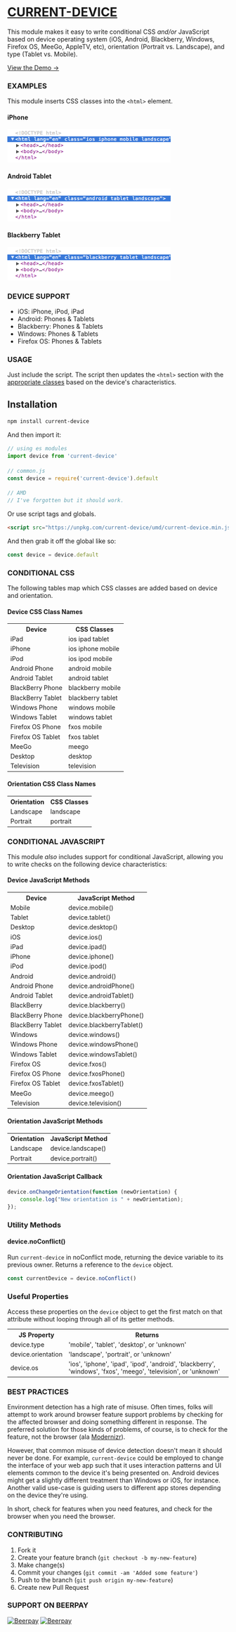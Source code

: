 # [CURRENT-DEVICE](http://thematthewhudson.com/current-device/)

This module makes it easy to write conditional CSS _and/or_ JavaScript based on device operating system (iOS, Android, Blackberry, Windows, Firefox OS, MeeGo, AppleTV, etc), orientation (Portrait vs. Landscape), and type (Tablet vs. Mobile).

[View the Demo &rarr;](http://thematthewhudson.com/current-device/)

### EXAMPLES

This module inserts CSS classes into the `<html>` element.

#### iPhone

<img src="https://raw.githubusercontent.com/matthewhudson/current-device/master/docs/iphone.png" />

#### Android Tablet

<img src="https://raw.githubusercontent.com/matthewhudson/current-device/master/docs/android.png" />

#### Blackberry Tablet

<img src="https://raw.githubusercontent.com/matthewhudson/current-device/master/docs/blackberry.png" />

### DEVICE SUPPORT

* iOS: iPhone, iPod, iPad
* Android: Phones & Tablets
* Blackberry: Phones & Tablets
* Windows: Phones & Tablets
* Firefox OS: Phones & Tablets

### USAGE

Just include the script. The script then updates the `<html>` section with the [appropriate classes](https://github.com/matthewhudson/current-device#conditional-css) based on the device's characteristics.

## Installation

``` sh
npm install current-device
```

And then import it:

``` js
// using es modules
import device from 'current-device'

// common.js
const device = require('current-device').default

// AMD
// I've forgotten but it should work.
```

Or use script tags and globals.

``` html
<script src="https://unpkg.com/current-device/umd/current-device.min.js"></script>
```

And then grab it off the global like so:

``` js
const device = device.default
```

### CONDITIONAL CSS

The following tables map which CSS classes are added based on device and orientation.

#### Device CSS Class Names

<table>
	<tr>
		<th>Device</th>
		<th>CSS Classes</th>
	</tr>
	<tr>
		<td>iPad</td>
		<td>ios ipad tablet</td>
	</tr>
	<tr>
		<td>iPhone</td>
		<td>ios iphone mobile</td>
	</tr>
	<tr>
		<td>iPod</td>
		<td>ios ipod mobile</td>
	</tr>
	<tr>
		<td>Android Phone</td>
		<td>android mobile</td>
	</tr>
	<tr>
		<td>Android Tablet</td>
		<td>android tablet</td>
	</tr>
	<tr>
		<td>BlackBerry Phone</td>
		<td>blackberry mobile</td>
	</tr>
	<tr>
		<td>BlackBerry Tablet</td>
		<td>blackberry tablet</td>
	</tr>
	<tr>
		<td>Windows Phone</td>
		<td>windows mobile</td>
	</tr>
	<tr>
		<td>Windows Tablet</td>
		<td>windows tablet</td>
	</tr>
	<tr>
		<td>Firefox OS Phone</td>
		<td>fxos mobile</td>
	</tr>
	<tr>
		<td>Firefox OS Tablet</td>
		<td>fxos tablet</td>
	</tr>
	<tr>
		<td>MeeGo</td>
		<td>meego</td>
	</tr>
	<tr>
		<td>Desktop</td>
		<td>desktop</td>
	</tr>
	<tr>
		<td>Television</td>
		<td>television</td>
	</tr>
</table>

#### Orientation CSS Class Names

<table>
	<tr>
		<th>Orientation</th>
		<th>CSS Classes</th>
	</tr>
	<tr>
		<td>Landscape</td>
		<td>landscape</td>
	</tr>
	<tr>
		<td>Portrait</td>
		<td>portrait</td>
	</tr>
</table>

### CONDITIONAL JAVASCRIPT

This module _also_ includes support for conditional JavaScript, allowing you to write checks on the following device characteristics:

#### Device JavaScript Methods

<table>
	<tr>
		<th>Device</th>
		<th>JavaScript Method</th>
	</tr>
	<tr>
		<td>Mobile</td>
		<td>device.mobile()</td>
	</tr>
	<tr>
		<td>Tablet</td>
		<td>device.tablet()</td>
	</tr>
	<tr>
		<td>Desktop</td>
		<td>device.desktop()</td>
	</tr>
	<tr>
		<td>iOS</td>
		<td>device.ios()</td>
	</tr>
	<tr>
		<td>iPad</td>
		<td>device.ipad()</td>
	</tr>
	<tr>
		<td>iPhone</td>
		<td>device.iphone()</td>
	</tr>
	<tr>
		<td>iPod</td>
		<td>device.ipod()</td>
	</tr>
	<tr>
		<td>Android</td>
		<td>device.android()</td>
	</tr>
	<tr>
		<td>Android Phone</td>
		<td>device.androidPhone()</td>
	</tr>
	<tr>
		<td>Android Tablet</td>
		<td>device.androidTablet()</td>
	</tr>
	<tr>
		<td>BlackBerry</td>
		<td>device.blackberry()</td>
	</tr>
	<tr>
		<td>BlackBerry Phone</td>
		<td>device.blackberryPhone()</td>
	</tr>
	<tr>
		<td>BlackBerry Tablet</td>
		<td>device.blackberryTablet()</td>
	</tr>
	<tr>
		<td>Windows</td>
		<td>device.windows()</td>
	</tr>
	<tr>
		<td>Windows Phone</td>
		<td>device.windowsPhone()</td>
	</tr>
	<tr>
		<td>Windows Tablet</td>
		<td>device.windowsTablet()</td>
	</tr>
	<tr>
		<td>Firefox OS</td>
		<td>device.fxos()</td>
	</tr>
	<tr>
		<td>Firefox OS Phone</td>
		<td>device.fxosPhone()</td>
	</tr>
	<tr>
		<td>Firefox OS Tablet</td>
		<td>device.fxosTablet()</td>
	</tr>
	<tr>
		<td>MeeGo</td>
		<td>device.meego()</td>
	</tr>
	<tr>
		<td>Television</td>
		<td>device.television()</td>
	</tr>
</table>

#### Orientation JavaScript Methods

<table>
	<tr>
		<th>Orientation</th>
		<th>JavaScript Method</th>
	</tr>
	<tr>
		<td>Landscape</td>
		<td>device.landscape()</td>
	</tr>
	<tr>
		<td>Portrait</td>
		<td>device.portrait()</td>
	</tr>
</table>

#### Orientation JavaScript Callback

``` javascript
device.onChangeOrientation(function (newOrientation) {
	console.log("New orientation is " + newOrientation);
});
```

### Utility Methods

#### device.noConflict()

Run `current-device` in noConflict mode, returning the device variable to its previous owner.
Returns a reference to the `device` object.

``` js
const currentDevice = device.noConflict()
```

### Useful Properties

Access these properties on the `device` object to get the first match on that attribute without looping through all of its getter methods.

<table>
	<tr>
		<th>JS Property</th>
		<th>Returns</th>
	</tr>
	<tr>
		<td>device.type</td>
		<td>'mobile', 'tablet', 'desktop', or 'unknown'</td>
	</tr>
	<tr>
		<td>device.orientation</td>
		<td>'landscape', 'portrait', or 'unknown'</td>
	</tr>
	<tr>
		<td>device.os</td>
		<td>'ios', 'iphone', 'ipad', 'ipod', 'android', 'blackberry', 'windows', 'fxos', 'meego', 'television', or 'unknown'</td>
	</tr>
</table>

### BEST PRACTICES

Environment detection has a high rate of misuse. Often times, folks will attempt to work around browser feature support problems by checking for the affected browser and doing something different in response. The preferred solution for those kinds of problems, of course, is to check for the feature, not the browser (ala [Modernizr](http://modernizr.com/)).

However, that common misuse of device detection doesn't mean it should never be done. For example, `current-device` could be employed to change the interface of your web app such that it uses interaction patterns and UI elements common to the device it's being presented on. Android devices might get a slightly different treatment than Windows or iOS, for instance. Another valid use-case is guiding users to different app stores depending on the device they're using.

In short, check for features when you need features, and check for the browser when you need the browser.

### CONTRIBUTING

1. Fork it
2. Create your feature branch (`git checkout -b my-new-feature`)
3. Make change(s)
4. Commit your changes (`git commit -am 'Added some feature'`)
5. Push to the branch (`git push origin my-new-feature`)
6. Create new Pull Request

### SUPPORT ON BEERPAY

[![Beerpay](https://beerpay.io/matthewhudson/device.js/badge.svg?style=beer-square)](https://beerpay.io/matthewhudson/device.js)  [![Beerpay](https://beerpay.io/matthewhudson/device.js/make-wish.svg?style=flat-square)](https://beerpay.io/matthewhudson/device.js?focus=wish)
